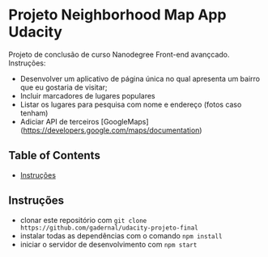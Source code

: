 # Projeto Neighborhood Map App Udacity

Projeto de conclusão de curso Nanodegree Front-end avançcado. Instruções: 
- Desenvolver um aplicativo de página única no qual apresenta um bairro que eu gostaria de visitar;
- Incluir marcadores de lugares populares
- Listar os lugares para pesquisa com nome e endereço (fotos caso tenham)
- Adiciar API de terceiros [GoogleMaps] (https://developers.google.com/maps/documentation)

## Table of Contents
* [Instruções](#Instruções)

## Instruções

* clonar este repositório com `git clone https://github.com/gadernal/udacity-projeto-final`
* instalar todas as dependências com o comando `npm install`
* iniciar o servidor de desenvolvimento com `npm start` 